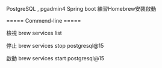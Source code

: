 PostgreSQL , pgadmin4  Spring boot 
練習Homebrew安裝啟動

=====  Commend-line  =====

檢視
brew services list 

停止
brew services stop postgresql@15 

啟動
brew services start postgresql@15
